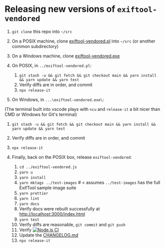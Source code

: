 # Releasing new versions of `exiftool-vendored`

1. `git clone` this repo into `~/src`

2. On a POSIX machine, clone
   [exiftool-vendored.pl](https://github.com/photostructure/exiftool-vendored.pl)
   into `~/src` (or another common subdirectory)

3. On a Windows machine, clone
   [exiftool-vendored.exe](https://github.com/photostructure/exiftool-vendored.exe)

4. On POSIX, in `../exiftool-vendored.pl`:

   1. `git stash -u && git fetch && git checkout main && yarn install && yarn update && yarn test`
   1. Verify diffs are in order, and commit
   1. `npx release-it`

5. On Windows, in `...\exiftool-vendored.exe\`:

(The terminal built into vscode plays with `ncu` and `release-it` a bit nicer than CMD or Windows for Git's terminal)

   1. `git stash -u && git fetch && git checkout main && yarn install && yarn update && yarn test`
   1. Verify diffs are in order, and commit
   1. `npx release-it`

6. Finally, back on the POSIX box, release `exiftool-vendored`:

   1. `cd ../exiftool-vendored.js`
   1. `yarn u`
   1. `yarn install`
   1. `yarn mktags ../test-images` # < assumes ``../test-images`` has the full ExifTool sample image suite
   1. `yarn prettier`
   1. `yarn lint`
   1. `yarn docs`
   1. Verify docs were rebuilt successfully at <http://localhost:3000/index.html>
   1. `yarn test`
   1. Verify diffs are reasonable, `git commit` and `git push`
   1. Verify [![Node.js CI](https://github.com/photostructure/exiftool-vendored.js/actions/workflows/node.js.yml/badge.svg)](https://github.com/photostructure/exiftool-vendored.js/actions/workflows/node.js.yml)
   1. Update the [CHANGELOG.md](https://github.com/photostructure/exiftool-vendored.js/blob/main/CHANGELOG.md)
   1. `npx release-it`
